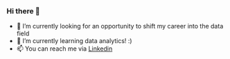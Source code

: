 ### Hi there 👋

- 🔭 I’m currently looking for an opportunity to shift my career into the data field
- 🌱 I’m currently learning data analytics! :)
- 📫 You can reach me via <a href="https://www.linkedin.com/in/chandira-irina/"> Linkedin </a>

<!--
**chandirairina/chandirairina** is a ✨ _special_ ✨ repository because its `README.md` (this file) appears on your GitHub profile.
